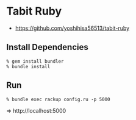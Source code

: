 # Tabit Ruby

- https://github.com/yoshihisa56513/tabit-ruby


## Install Dependencies

    % gem install bundler
    % bundle install


## Run

    % bundle exec rackup config.ru -p 5000

=> http://localhost:5000
